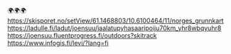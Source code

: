 🌍🌍🌍
https://skisporet.no/setView/61.1468803/10.6100464/11/norges_grunnkart
https://ladulle.fi/ladut/joensuu/jaalatupyhasaaripoiju70km_yhr8wbqyuhr8
https://joensuu.fluentprogress.fi/outdoors?skitrack
https://www.infogis.fi/levi/?lang=fi

<!---
jitka-svobodova/jitka-svobodova is a ✨ special ✨ repository because its `README.md` (this file) appears on your GitHub profile.
You can click the Preview link to take a look at your changes.
--->
